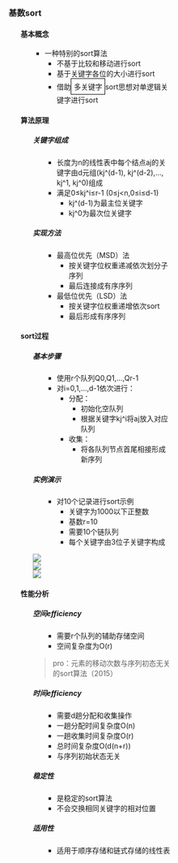 <div style="float: left; width: 64%; padding: 1%;">

### 基数sort  

<ul>

#### 基本概念

<ul>

- 一种特别的sort算法
  - 不基于比较和移动进行sort
  - 基于关键字各位的大小进行sort
  - 借助<span style="border: 1px solid black; padding: 5px; display: inline-block;">多关键字</span>sort思想对单逻辑关键字进行sort

</ul>

#### 算法原理

<ul>

##### 关键字组成

<ul>

- 长度为n的线性表中每个结点aj的关键字由d元组(kj^(d-1), kj^(d-2),..., kj^1, kj^0)组成
- 满足0≤kj^i≤r-1 (0≤j<n,0≤i≤d-1)
  - kj^(d-1)为最主位关键字
  - kj^0为最次位关键字

</ul>

##### 实现方法

<ul>

- 最高位优先（MSD）法
  - 按关键字位权重递减依次划分子序列
  - 最后连接成有序序列
- 最低位优先（LSD）法
  - 按关键字位权重递增依次sort
  - 最后形成有序序列

</ul>

</ul>

#### sort过程

<ul>

##### 基本步骤

<ul>

- 使用r个队列Q0,Q1,...,Qr-1
- 对i=0,1,...,d-1依次进行：
  - 分配：
    - 初始化空队列
    - 根据关键字kj^i将aj放入对应队列
  - 收集：
    - 将各队列节点首尾相接形成新序列

</ul>

##### 实例演示

<ul>

- 对10个记录进行sort示例
  - 关键字为1000以下正整数
  - 基数r=10
  - 需要10个链队列
  - 每个关键字由3位子关键字构成

</ul>

![](https://cdn-mineru.openxlab.org.cn/model-mineru/prod/48cc62165ce2360ed01930db009972b6262a390392448a6089225dc7f219ffea.jpg)  
![](https://cdn-mineru.openxlab.org.cn/model-mineru/prod/9c6f2bf6f54e66bb9877535bef33f0c0f8826a93ead82956fa1cc97ee0d7f7ec.jpg)  
![](https://cdn-mineru.openxlab.org.cn/model-mineru/prod/16003a2547311992cc50f4c5ee3d857229a213f2dc465318c889f2714a206b93.jpg)  

</ul>

#### 性能分析

<ul>

##### 空间efficiency

<ul>

- 需要r个队列的辅助存储空间
- 空间复杂度为O(r)

</ul>

> pro：元素的移动次数与序列初态无关的sort算法（2015）  

##### 时间efficiency

<ul>

- 需要d趟分配和收集操作
- 一趟分配时间复杂度O(n)
- 一趟收集时间复杂度O(r)
- 总时间复杂度O(d(n+r))
- 与序列初始状态无关

</ul>

##### 稳定性

<ul>

- 是稳定的sort算法
- 不会交换相同关键字的相对位置

</ul>

##### 适用性

<ul>

- 适用于顺序存储和链式存储的线性表

</ul>

</ul>


</div>
<div style="float: right; width: 26%; padding: 1%;">

</div>
<div style="clear: both;"></div>

